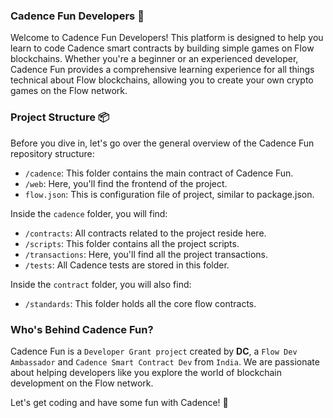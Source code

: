 ### Cadence Fun Developers 👋
Welcome to Cadence Fun Developers! This platform is designed to help you learn to code Cadence smart contracts by building simple games on Flow blockchains. Whether you're a beginner or an experienced developer, Cadence Fun provides a comprehensive learning experience for all things technical about Flow blockchains, allowing you to create your own crypto games on the Flow network.


### Project Structure 📦
Before you dive in, let's go over the general overview of the Cadence Fun repository structure:

- `/cadence`: This folder contains the main contract of Cadence Fun.
- `/web`: Here, you'll find the frontend of the project.
- `flow.json`: This is configuration file of project, similar to package.json.

Inside the `cadence` folder, you will find:
- `/contracts`: All contracts related to the project reside here.
- `/scripts`: This folder contains all the project scripts.
- `/transactions`: Here, you'll find all the project transactions.
- `/tests`: All Cadence tests are stored in this folder.

Inside the `contract` folder, you will also find:
- `/standards`: This folder holds all the core flow contracts.

### Who's Behind Cadence Fun?
Cadence Fun is a `Developer Grant project` created by **DC**, a `Flow Dev Ambassador` and `Cadence Smart Contract Dev` from `India`. We are passionate about helping developers like you explore the world of blockchain development on the Flow network.

Let's get coding and have some fun with Cadence! 🚀
